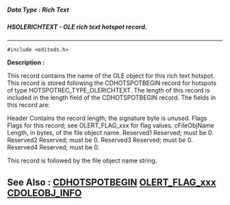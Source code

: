 ##### Data Type : Rich Text
##### HSOLERICHTEXT - OLE rich text hotspot record.
---
```
#include <editods.h>
```
**Description :**

This record contains the name of the OLE object for this rich text hotspot.  
This record is stored following the CDHOTSPOTBEGIN record for hotspots of type 
HOTSPOTREC_TYPE_OLERICHTEXT.  The length of this record is included in the 
length field of the CDHOTSPOTBEGIN record.  The fields in this record are:

Header  Contains the record length; the signature byte is unused.
Flags  Flags for this record;  see OLERT_FLAG_xxx for flag values.
cFileObjName Length, in bytes, of the file object name.
Reserved1 Reserved;  must be 0.
Reserved2 Reserved;  must be 0.
Reserved3 Reserved;  must be 0.
Reserved4 Reserved;  must be 0.

This record is followed by the file object name string.

**See Also :**
[CDHOTSPOTBEGIN](/domino-c-api-docs/reference/Data/CDHOTSPOTBEGIN)
[OLERT_FLAG_xxx](/domino-c-api-docs/reference/Symb/OLERT_FLAG_xxx)
[CDOLEOBJ_INFO](/domino-c-api-docs/reference/Data/CDOLEOBJ_INFO)
---
